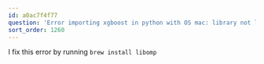 ```yaml
---
id: a0ac7f4f77
question: 'Error importing xgboost in python with OS mac: library not loaded: @rpath/libomp.dylib'
sort_order: 1260
---
```


I fix this error by running `brew install libomp`

